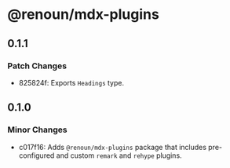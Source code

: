 # @renoun/mdx-plugins

## 0.1.1

### Patch Changes

- 825824f: Exports `Headings` type.

## 0.1.0

### Minor Changes

- c017f16: Adds `@renoun/mdx-plugins` package that includes pre-configured and custom `remark` and `rehype` plugins.
